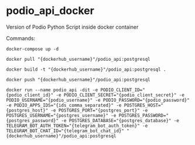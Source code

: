 # podio_api_docker

Version of Podio Python Script inside docker container

Commands:

```shell
docker-compose up -d
```

```shell
docker pull "{dockerhub_username}"/podio_api:postgresql
```

```shell
docker build -t "{dockerhub_username}"/podio_api:postgresql .
```

```shell
docker push "{dockerhub_username}"/podio_api:postgresql
```

```shell
docker run --name podio_api -dit -e PODIO_CLIENT_ID="{podio_client_id}" -e PODIO_CLIENT_SECRET="{podio_client_secret}" -e PODIO_USERNAME="{podio_username}" -e PODIO_PASSWORD="{podio_password}" -e PODIO_APPS_IDS="{ids_comma_separated}" -e POSTGRES_HOST="{postgres_host}" -e POSTGRES_PORT="{postgres_port}" -e POSTGRES_USERNAME="{postgres_username}" -e POSTGRES_PASSWORD="{postgres_password}" -e POSTGRES_DATABASE="{postgres_database}" -e TELEGRAM_BOT_AUTH_TOKEN="{telegram_bot_auth_token}" -e TELEGRAM_BOT_CHAT_ID="{telegram_bot_chat_id}" "{dockerhub_username}"/podio_api:postgresql
```
